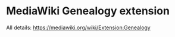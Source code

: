 MediaWiki Genealogy extension
=============================

All details: https://mediawiki.org/wiki/Extension:Genealogy
